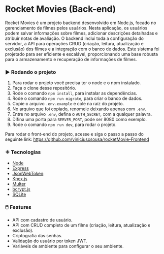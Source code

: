 # Rocket Movies (Back-end)

Rocket Movies é um projeto backend desenvolvido em Node.js, focado no gerenciamento de filmes pelos usuários. Nesta aplicação, os usuários podem salvar informações sobre filmes, adicionar descrições detalhadas e atribuir notas de avaliação. O backend inclui toda a configuração do servidor, a API para operações CRUD (criação, leitura, atualização e exclusão) dos filmes e a integração com o banco de dados. Este sistema foi projetado para ser eficiente e escalável, proporcionando uma base robusta para o armazenamento e recuperação de informações de filmes.

### :arrow_forward: Rodando o projeto

1. Para rodar o projeto você precisa ter o node e o npm instalado.
2. Faça o clone desse repositório.
3. Rode o comando `npm install`, para instalar as dependências.
4. Rode o comando `npm run migrate`, para criar o banco de dados.
5. Copie o arquivo `.env.example` e cole na raíz do projeto.
6. No arquivo que foi copiado, renomeie deixando apenas com `.env`.
7. Entre no arquivo `.env`, defina o `AUTH_SECRET`, com a qualquer palavra. 
8. Difina uma porta para `SERVER_PORT`, pode ser 8080 como exemplo.
9. Rode o comando `npm run dev`, para rodar o projeto. 

Para rodar o front-end do projeto, acesse e siga o passo a passo do seguinte link: https://github.com/viniciusxsousa/rocketMovie-Frontend 



### :atom_symbol: Tecnologias 
* [Node](https://nodejs.org/en)
* [Express](https://expressjs.com/pt-br/)
* [JsonWebToken](https://www.npmjs.com/package/jsonwebtoken)
* [Knex.js](https://knexjs.org/)
* [Multer](https://www.npmjs.com/package/multer)
* [bcrypt.js](bcrypt.js)
* [SQLite](https://www.sqlite.org/)


### :computer_mouse: Features
* API com cadastro de usuário.
* API com CRUD completo de um filme (criação, leitura, atualização e exclusão).
* Criptografia das senhas.
* Validação do usuário por token JWT.
* Variáveis de ambiente para configurar o seu ambiente.
